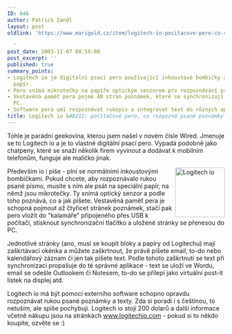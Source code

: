 ```yaml
---
ID: 646
author: Patrick Zandl
layout: post
oldlink: 'https://www.marigold.cz/item/logitech-io-pocitacove-pero-co-rozpozna-psane-poznamky

  '
post_date: 2003-11-07 08:59:00
post_excerpt: ''
published: true
summary_points:
- Logitech io je digitální psací pero používající inkoustové bombičky a speciální
  papír.
- Pero snímá mikrotečky na papíře optickým senzorem pro rozpoznávání psaného textu.
- Vestavěná paměť pera pojme 40 stran poznámek, které se synchronizují přes USB do
  PC.
- Software pera umí rozpoznávat rukopis a integrovat text do různých aplikací.
title: Logitech io &#8211; počítačové pero, co rozpozná psané poznámky
---
```


<p>
Tohle je parádní geekovina, kterou jsem našel v novém čísle Wired. Jmenuje se to Logitech io a je to vlastně digitální psací pero. Vypadá podobně jako chatpeny, které se snaží několik firem vyvinout a dodávat k mobilním telefonům, funguje ale maličko jinak. </p>

<p>
<IMG height=115 alt="Logitech io" src="/wp-content/uploads/logitechio.jpg" width=115 align=right>Především io i píše - plní se normálními inkoustovými bombičkami. Pokud chcete, aby rozpoznávalo rukou psané písmo, musíte s ním ale psát na speciální papír, na němž jsou mikrotečky. Ty snímá optický senzor a podle toho poznává, co a jak píšete. Vestavěná paměť pera je schopná pojmout až čtyřicet stránek poznámek, stačí pak pero vložit do "kalamáře" připojeného přes USB k počítači, stisknout synchronizační tlačítko a uložené stránky se přenesou do PC. </p>

<p>
Jednotlivé stránky (ano, musí se koupit bloky a papíry od Logitechu) mají zaškrtávací okénka a můžete zaškrtnout, že právě píšete email, to-do nebo kalendářový záznam či jen tak píšete text. Podle tohoto zaškrtnutí se text při synchronizaci propašuje do té správné aplikace - text se uloží ve Wordu, email se odešle Outlookem či Notesem, to-do se přilepí jako virtuální post-it lístek na displej atd. </p>

<p>
Logitech io má být pomocí externího software schopno opravdu rozpoznávat rukou psané poznámky a texty. Zda si poradí i s češtinou, to netuším, ale spíše pochybuji. Logitech io stojí 200 dolarů a další informace včetně nákupu jsou na stránkách <A href="http://www.logitechio.com/">www.logitechio.com</A> - pokud si to někdo koupíte, ozvěte se :)</p>